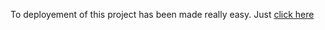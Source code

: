 To deployement of this project has been made really easy. Just [click here](https://alwaysomesh.github.io/Book-Store/)
